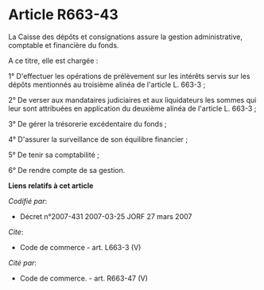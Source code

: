 # Article R663-43

La Caisse des dépôts et consignations assure la gestion administrative, comptable et financière du fonds. 

A ce titre, elle est chargée : 

1° D'effectuer les opérations de prélèvement sur les intérêts servis sur les dépôts mentionnés au troisième alinéa de
l'article L. 663-3 ; 

2° De verser aux mandataires judiciaires et aux liquidateurs les sommes qui leur sont attribuées en application du deuxième
alinéa de l'article L. 663-3 ; 

3° De gérer la trésorerie excédentaire du fonds ; 

4° D'assurer la surveillance de son équilibre financier ; 

5° De tenir sa comptabilité ; 

6° De rendre compte de sa gestion.

**Liens relatifs à cet article**

_Codifié par_:

  - Décret n°2007-431 2007-03-25 JORF 27 mars 2007

_Cite_:

  - Code de commerce - art. L663-3 (V)

_Cité par_:

  - Code de commerce. - art. R663-47 (V)

